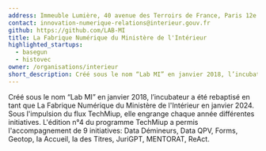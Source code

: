 ```yaml
---
address: Immeuble Lumière, 40 avenue des Terroirs de France, Paris 12e
contact: innovation-numerique-relations@interieur.gouv.fr
github: https://github.com/LAB-MI
title: La Fabrique Numérique du Ministère de l'Intérieur
highlighted_startups:
  - basegun
  - histovec
owner: /organisations/interieur
short_description: Créé sous le nom “Lab MI” en janvier 2018, l’incubateur a été rebaptisé en tant que La Fabrique du MIOM en janvier 2024.
---
```

Créé sous le nom “Lab MI” en janvier 2018, l’incubateur a été rebaptisé en tant que La Fabrique Numérique du Ministère de l'Intérieur en janvier 2024. Sous l'impulsion du flux TechMiup, elle engrange chaque année différentes initiatives. L'édition n°4 du programme TechMiup a permis l'accompagnement de 9 initiatives: Data Démineurs, Data QPV, Forms, Geotop, Ia Accueil, Ia des Titres, JuriGPT, MENTORAT, ReAct.